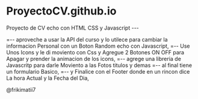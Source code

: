 # ProyectoCV.github.io 

Proyecto de CV echo con HTML CSS y Javascript ---

=-- aproveche a usar la API del curso y lo utilece para cambiar la informacion Personal con un Boton Random echo con Javascript, 
=-- Use Unos Icons y le di moviento con Css y Agregue 2 Botones ON OFF para Apagar y prender la animacion de los icons, 
=-- agrege una libreria de Javascritp para darle Moviento a las Fotos titulos y demas
=-- al final tiene un formulario Basico, 
=-- y Finalice con el Footer donde en un rincon dice La hora Actual y la Fecha del Dia, 



@frikimatii7 
